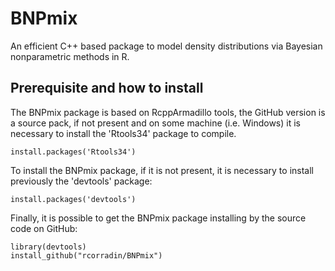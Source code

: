 # BNPmix
An efficient C++ based package to model density distributions via Bayesian nonparametric methods in R.

## Prerequisite and how to install
The BNPmix package is based on RcppArmadillo tools, the GitHub version is a source pack, if not present and on some machine (i.e. Windows) it is necessary to install the 'Rtools34' package to compile.

```
install.packages('Rtools34')
```

To install the BNPmix package, if it is not present, it is necessary to install previously the 'devtools' package:

```
install.packages('devtools')
```

Finally, it is possible to get the BNPmix package installing by the source code on GitHub:

```
library(devtools)
install_github("rcorradin/BNPmix")
```

